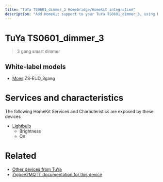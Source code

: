 ```yaml
---
title: "TuYa TS0601_dimmer_3 Homebridge/HomeKit integration"
description: "Add HomeKit support to your TuYa TS0601_dimmer_3, using Homebridge, Zigbee2MQTT and homebridge-z2m."
---
```

<!---
This file has been GENERATED using src/docgen/docgen.ts
DO NOT EDIT THIS FILE MANUALLY!
-->
# TuYa TS0601_dimmer_3
> 3 gang smart dimmer


## White-label models
* [Moes](../index.md#moes) ZS-EUD_3gang

# Services and characteristics
The following HomeKit Services and Characteristics are exposed by
these devices

* [Lightbulb](../../light.md)
  * Brightness
  * On


# Related
* [Other devices from TuYa](../index.md#tuya)
* [Zigbee2MQTT documentation for this device](https://www.zigbee2mqtt.io/devices/TS0601_dimmer_3.html)